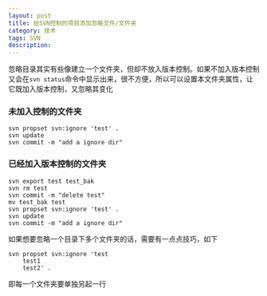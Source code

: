```yaml
---
layout: post
title: 给SVN控制的项目添加忽略文件/文件夹
category: 技术
tags: SVN
description: 
---
```


忽略目录其实有些像建立一个文件夹，但却不放入版本控制。如果不加入版本控制又会在`svn status`命令中显示出来，很不方便，所以可以设置本文件夹属性，让它既加入版本控制，又忽略其变化

### 未加入控制的文件夹

    svn propset svn:ignore 'test' .
    svn update
    svn commit -m "add a ignore dir"

### 已经加入版本控制的文件夹

    svn export test test_bak
    svn rm test
    svn commit -m "delete test"
    mv test_bak test
    svn propset svn:ignore 'test' .
    svn update
    svn commit -m "add a ignore dir"

如果想要忽略一个目录下多个文件夹的话，需要有一点点技巧，如下

    svn propset svn:ignore 'test
        test1
        test2' .

即每一个文件夹要单独另起一行